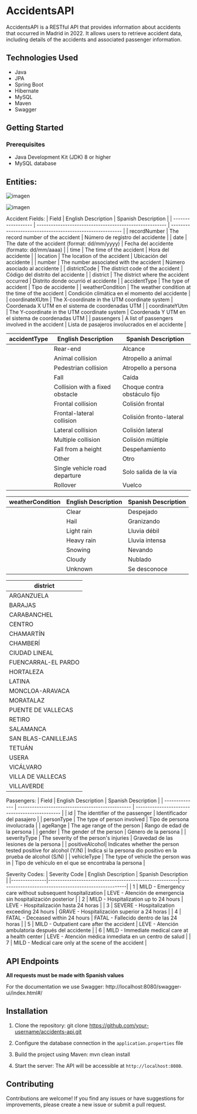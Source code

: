 # AccidentsAPI

AccidentsAPI is a RESTful API that provides information about accidents that occurred in Madrid in 2022. It allows users to retrieve accident data, including details of the accidents and associated passenger information.

## Technologies Used

- Java
- JPA
- Spring Boot
- Hibernate
- MySQL
- Maven
- Swagger

## Getting Started

### Prerequisites

- Java Development Kit (JDK) 8 or higher
- MySQL database

## Entities:

![imagen](https://github.com/casiandn/accidents-madrid-2022-api/assets/69772739/760c4ef4-1956-40a8-aaa6-f86e61a9fcb3)

![imagen](https://github.com/casiandn/accidents-madrid-2022-api/assets/69772739/98fd38e6-bbd0-47c6-9e05-47159c954a89)

Accident Fields:
| Field              | English Description                                     | Spanish Description                                       |
| ------------------ | ------------------------------------------------------- | --------------------------------------------------------- |
| recordNumber       | The record number of the accident                        | Número de registro del accidente                          |
| date               | The date of the accident (format: dd/mm/yyyy)            | Fecha del accidente (formato: dd/mm/aaaa)                 |
| time               | The time of the accident                                | Hora del accidente                                        |
| location           | The location of the accident                            | Ubicación del accidente                                   |
| number             | The number associated with the accident                  | Número asociado al accidente                              |
| districtCode       | The district code of the accident                        | Código del distrito del accidente                         |
| district           | The district where the accident occurred                 | Distrito donde ocurrió el accidente                       |
| accidentType       | The type of accident                                    | Tipo de accidente                                         |
| weatherCondition   | The weather condition at the time of the accident        | Condición climática en el momento del accidente            |
| coordinateXUtm     | The X-coordinate in the UTM coordinate system            | Coordenada X UTM en el sistema de coordenadas UTM         |
| coordinateYUtm     | The Y-coordinate in the UTM coordinate system            | Coordenada Y UTM en el sistema de coordenadas UTM         |
| passengers         | A list of passengers involved in the accident            | Lista de pasajeros involucrados en el accidente            |

| accidentType          | English Description                | Spanish Description           |
|-----------------------|------------------------------------|-------------------------------|
|  | Rear-end                           | Alcance                       |
|    | Animal collision                   | Atropello a animal            |
|   | Pedestrian collision               | Atropello a persona           |
|                 | Fall                               | Caída                         |
| | Collision with a fixed obstacle | Choque contra obstáculo fijo  |
|      | Frontal collision                  | Colisión frontal              |
|  | Frontal-lateral collision        | Colisión fronto-lateral       |
|       | Lateral collision                  | Colisión lateral              |
|      | Multiple collision                 | Colisión múltiple             |
|         | Fall from a height                 | Despeñamiento                 |
|                | Other                              | Otro                          |
| | Single vehicle road departure      | Solo salida de la vía         |
|                | Rollover                           | Vuelco                        |

| weatherCondition | English Description | Spanish Description |
|----------------------|---------------------|---------------------|
|             | Clear               | Despejado           |
|            | Hail                | Granizando          |
|           | Light rain          | Lluvia débil        |
|        | Heavy rain          | Lluvia intensa      |
|               | Snowing             | Nevando             |
|              | Cloudy              | Nublado             |
|                 | Unknown             | Se desconoce        |

| district               |
|------------------------|
| ARGANZUELA             |
| BARAJAS                |
| CARABANCHEL            |
| CENTRO                 |
| CHAMARTÍN              |
| CHAMBERÍ               |
| CIUDAD LINEAL          |
| FUENCARRAL-EL PARDO    |
| HORTALEZA              |
| LATINA                 |
| MONCLOA-ARAVACA        |
| MORATALAZ              |
| PUENTE DE VALLECAS     |
| RETIRO                 |
| SALAMANCA              |
| SAN BLAS-CANILLEJAS    |
| TETUÁN                 |
| USERA                  |
| VICÁLVARO              
| VILLA DE VALLECAS      |
| VILLAVERDE             |



Passengers:
| Field          | English Description                              | Spanish Description                            |
| -------------- | ------------------------------------------------ | ---------------------------------------------- |
| id             | The identifier of the passenger                  | Identificador del pasajero                      |
| personType     | The type of person involved                      | Tipo de persona involucrada                     |
| ageRange       | The age range of the person                      | Rango de edad de la persona                     |
| gender         | The gender of the person                          | Género de la persona                            |
| severityType   | The severity of the person's injuries            | Gravedad de las lesiones de la persona           |
| positiveAlcohol| Indicates whether the person tested positive for alcohol (Y/N) | Indica si la persona dio positivo en la prueba de alcohol (S/N) |
| vehicleType    | The type of vehicle the person was in            | Tipo de vehículo en el que se encontraba la persona |

Severity Codes:
| Severity Code | English Description                                   | Spanish Description                                   |
|---------------|-------------------------------------------------------|-------------------------------------------------------|
| 1             | MILD - Emergency care without subsequent hospitalization | LEVE - Atención de emergencia sin hospitalización posterior |
| 2             | MILD - Hospitalization up to 24 hours                   | LEVE - Hospitalización hasta 24 horas                   |
| 3             | SEVERE - Hospitalization exceeding 24 hours             | GRAVE - Hospitalización superior a 24 horas             |
| 4             | FATAL - Deceased within 24 hours                        | FATAL - Fallecido dentro de las 24 horas                |
| 5             | MILD - Outpatient care after the accident               | LEVE - Atención ambulatoria después del accidente       |
| 6             | MILD - Immediate medical care at a health center        | LEVE - Atención médica inmediata en un centro de salud  |
| 7             | MILD - Medical care only at the scene of the accident   |


## API Endpoints

**All requests must be made with Spanish values**

For the documentation we use Swagger: http://localhost:8080/swagger-ui/index.html#/


## Installation

1. Clone the repository: git clone https://github.com/your-username/accidents-api.git


2. Configure the database connection in the `application.properties` file


3. Build the project using Maven: mvn clean install

4. Start the server: The API will be accessible at `http://localhost:8080`.

## Contributing

Contributions are welcome! If you find any issues or have suggestions for improvements, please create a new issue or submit a pull request.

